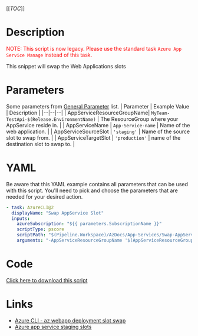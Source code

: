 [[_TOC_]]

# Description

<font color="red">NOTE: This script is now legacy. Please use the standard task `Azure App Service Manage` instead of this task.</font>

This snippet will swap the Web Applications slots

# Parameters

Some parameters from [General Parameter](/Azure/AzDocs-v1/Scripts) list.
| Parameter | Example Value | Description |
|--|--|--|
| AppServiceResourceGroupName| `MyTeam-TestApi-$(Release.EnvironmentName)` | The ResourceGroup where your AppService reside in. |
| AppServiceName | `App-Service-name` | Name of the web application. |
| AppServiceSourceSlot | `'staging'` | Name of the source slot to swap from. |
| AppServiceTargetSlot | `'production'` | name of the destination slot to swap to. |

# YAML

Be aware that this YAML example contains all parameters that can be used with this script. You'll need to pick and choose the parameters that are needed for your desired action.

```yaml
- task: AzureCLI@2
  displayName: "Swap AppService Slot"
  inputs:
    azureSubscription: "${{ parameters.SubscriptionName }}"
    scriptType: pscore
    scriptPath: "$(Pipeline.Workspace)/AzDocs/App-Services/Swap-AppService-Slot.ps1"
    arguments: "-AppServiceResourceGroupName '$(AppServiceResourceGroupName)' -AppServiceName '$(AppServiceName)' -AppServiceSourceSlot '$(AppServiceSourceSlot)' -AppServiceTargetSlot '$(AppServiceTargetSlot)'"
```

# Code

[Click here to download this script](../../../../src/App-Services/Swap-AppService-Slot.ps1)

# Links

- [Azure CLI - az webapp deployment slot swap](https://docs.microsoft.com/en-us/cli/azure/webapp/deployment/slot?view=azure-cli-latest#az_webapp_deployment_slot_swap)
- [Azure app service staging slots](https://docs.microsoft.com/en-us/azure/app-service/deploy-staging-slots)

